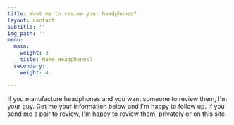 ```yaml
---
title: Want me to review your headphones?
layout: contact
subtitle: ''
img_path: ''
menu:
  main:
    weight: 3
    title: Make Headphones?
  secondary:
    weight: 4

---
```

If you manufacture headphones and you want someone to review them, I'm your guy. Get me your information below and I'm happy to follow up. If you send me a pair to review, I'm happy to review them, privately or on this site.